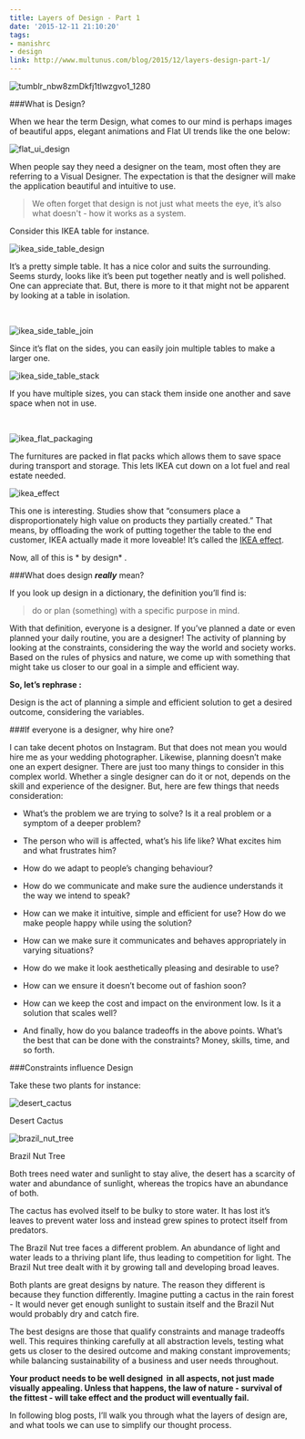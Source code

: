 ```yaml
---
title: Layers of Design - Part 1
date: '2015-12-11 21:10:20'
tags:
- manishrc
- design
link: http://www.multunus.com/blog/2015/12/layers-design-part-1/
---
```


![tumblr_nbw8zmDkfj1tlwzgvo1_1280](https://s3.amazonaws.com/multunus-website/uploads/2015/12/tumblr_nbw8zmDkfj1tlwzgvo1_1280.jpg)

###What is Design?


When we hear the term Design, what comes to our mind is perhaps images of beautiful apps, elegant animations and Flat UI trends like the one below:


![flat_ui_design](https://s3.amazonaws.com/multunus-website/uploads/2015/12/flat_ui_design.png)

When people say they need a designer on the team, most often they are referring to a Visual Designer. The expectation is that the designer will make the application beautiful and intuitive to use.


> We often forget that design is not just what meets the eye, it’s also what doesn't - how it works as a system.

Consider this IKEA table for instance.

![ikea_side_table_design](https://s3.amazonaws.com/multunus-website/uploads/2015/12/ikea_side_table_design-1024x768.jpg)

It’s a pretty simple table. It has a nice color and suits the surrounding. Seems sturdy, looks like it’s been put together neatly and is well polished. One can appreciate that. But, there is more to it that might not be apparent by looking at a table in isolation.

 

![ikea_side_table_join](https://s3.amazonaws.com/multunus-website/uploads/2015/12/ikea_side_table_join.jpg)

Since it’s flat on the sides, you can easily join multiple tables to make a larger one.


![ikea_side_table_stack](https://s3.amazonaws.com/multunus-website/uploads/2015/12/ikea_side_table_stack.jpg)

If you have multiple sizes, you can stack them inside one another and save space when not in use.

 

![ikea_flat_packaging](https://s3.amazonaws.com/multunus-website/uploads/2015/12/ikea_flat_packaging.jpg)

The furnitures are packed in flat packs which allows them to save space during transport and storage. This lets IKEA cut down on a lot fuel and real estate needed.


![ikea_effect](https://s3.amazonaws.com/multunus-website/uploads/2015/12/ikea_effect.jpg)

This one is interesting. Studies show that “consumers place a disproportionately high value on products they partially created.” That means, by offloading the work of putting together the table to the end customer, IKEA actually made it more loveable! It’s called the 
[IKEA effect](https://en.wikipedia.org/wiki/IKEA_effect).

Now, all of this is * by design* .


###What does design ***really*** mean?


If you look up design in a dictionary, the definition you’ll find is:


> do or plan (something) with a specific purpose in mind.


With that definition, everyone is a designer. If you’ve planned a date or even planned your daily routine, you are a designer! The activity of planning by looking at the constraints, considering the way the world and society works. Based on the rules of physics and nature, we come up with something that might take us closer to our goal in a simple and efficient way.


**So, let’s rephrase :**

Design is the act of planning a simple and efficient solution to get a desired outcome, considering the variables.


###If everyone is a designer, why hire one?


I can take decent photos on Instagram. But that does not mean you would hire me as your wedding photographer. Likewise, planning doesn’t make one an expert designer. There are just too many things to consider in this complex world. Whether a single designer can do it or not, depends on the skill and experience of the designer. But, here are few things that needs consideration:


*  What’s the problem we are trying to solve? Is it a real problem or a symptom of a deeper problem?

    
*  The person who will is affected, what’s his life like? What excites him and what frustrates him?

    
*  How do we adapt to people’s changing behaviour?

    
*  How do we communicate and make sure the audience understands it the way we intend to speak?

    
*  How can we make it intuitive, simple and efficient for use? How do we make people happy while using the solution?

    
*  How can we make sure it communicates and behaves appropriately in varying situations?

    
*  How do we make it look aesthetically pleasing and desirable to use?

    
*  How can we ensure it doesn’t become out of fashion soon?

    
*  How can we keep the cost and impact on the environment low. Is it a solution that scales well?

    
*  And finally, how do you balance tradeoffs in the above points. What’s the best that can be done with the constraints? Money, skills, time, and so forth.


###Constraints influence Design


Take these two plants for instance:


![desert_cactus](https://s3.amazonaws.com/multunus-website/uploads/2015/12/desert_cactus1-225x300.jpg)

Desert Cactus

![brazil_nut_tree](https://s3.amazonaws.com/multunus-website/uploads/2015/12/brazil_nut_tree-225x300.jpg)


Brazil Nut Tree


Both trees need water and sunlight to stay alive, the desert has a scarcity of water and abundance of sunlight, whereas the tropics have an abundance of both.

The cactus has evolved itself to be bulky to store water. It has lost it’s leaves to prevent water loss and instead grew spines to protect itself from predators.

The Brazil Nut tree faces a different problem. An abundance of light and water leads to a thriving plant life, thus leading to competition for light. The Brazil Nut tree dealt with it by growing tall and developing broad leaves.

Both plants are great designs by nature. The reason they 
 different is because they function differently. Imagine putting a cactus in the rain forest - It would never get enough sunlight to sustain itself and the Brazil Nut would probably dry and catch fire.

The best designs are those that qualify constraints and manage tradeoffs well. This requires thinking carefully at all abstraction levels, testing what gets us closer to the desired outcome and making constant improvements; while balancing sustainability of a business and user needs throughout.


**Your product needs to be well designed  in all aspects, not just made visually appealing. Unless that happens, the law of nature - survival of the fittest - will take effect and the product will eventually fail.**

In following blog posts, I’ll walk you through what the layers of design are, and what tools we can use to simplify our thought process.
